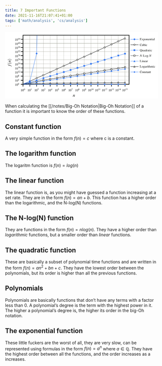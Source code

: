 ```yaml
---
title: 7 Important Functions
date: 2021-11-16T21:07:41+01:00
tags: ['math/analysis', 'cs/analysis']
---
```


![7 Functions' Graphs](images/2809E595-B410-465A-B5E4-65486A4A3C40.jpeg)

When calculating the [[/notes/Big-Oh Notation|Big-Oh Notation]] of a function it is important to know the order of these functions.

## Constant function
A very simple function in the form $f(n) = c$ where c is a constant. 

## The logarithm function
The logaritm function is $f(n) = log(n)$

## The linear function
The linear function is, as you might have guessed a function increasing at a set rate. They are in the form $f(n) = an +b$. This function has a higher order than the logarithmic, and the N-log(N) functions.

## The N-log(N) function
They are functions in the form $f(n) = n log(n)$. They have a higher order than *logarithmic* functions, but a smaller order than *linear* functions.

## The quadratic function
These are basically a subset of polynomial time functions and are written in the form $f(n) = an^2 + bn + c$. They have the lowest order between the polynomials, but its order is higher than all the previous functions.

## Polynomials
Polynomials are basically functions that don’t have any terms with a factor less than 0. A polynomial’s degree is the term with the highest power in it. The higher a polynomial’s degree is, the higher its order in the big-Oh notation.

## The exponential function
These little fuckers are the worst of all, they are very slow, can be represented using formulas in the form $f(n) = a^n$ where $a \in \mathbb{Q}$.  They have the highest order between all the functions, and the order increases as a increases.